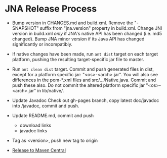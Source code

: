 JNA Release Process
===================

* Bump version in CHANGES.md and build.xml. Remove the "-SNAPSHOT" suffix from "jna.version" property in build.xml. Change JNI version in build.xml *only* if
  JNA's native API has been changed (i.e. md5 changed).  Bump JNA minor version if its Java API
  has changed significantly or incompatibly.

* If native changes have been made, run `ant dist` target on each target
  platform, pushing the resulting target-specific jar file to master.

* Run `ant clean dist` target.  Commit and push generated files in dist, except for a platform specific jar: "&lt;os>-&lt;arch>.jar".
  You will also see differences in the pom-*.xml files and src/.../Native.java. Commit and push these also. Do not commit the altered platform specific jar "&lt;os>-&lt;arch>.jar" in lib/native/.

* Update Javadoc
  Check out gh-pages branch, copy latest doc/javadoc into <version>/javadoc,
  commit and push.

* Update README.md, commit and push
  * download links
  * javadoc links

* Tag as &lt;version>, push new tag to origin

* [Release to Maven Central](https://github.com/twall/jna/blob/master/www/PublishingToMavenCentral.md)

